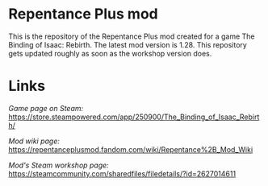 # Repentance Plus mod
This is the repository of the Repentance Plus mod created for a game The Binding of Isaac: Rebirth. The latest mod version is 1.28.
This repository gets updated roughly as soon as the workshop version does.

# Links
*Game page on Steam:* https://store.steampowered.com/app/250900/The_Binding_of_Isaac_Rebirth/

*Mod wiki page:* https://repentanceplusmod.fandom.com/wiki/Repentance%2B_Mod_Wiki

*Mod's Steam workshop page:* https://steamcommunity.com/sharedfiles/filedetails/?id=2627014611
